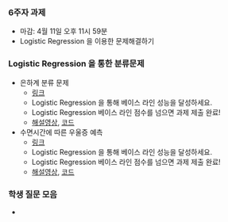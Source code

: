 
### 6주자 과제
- 마감: 4월 11일 오후 11시 59분
- Logistic Regression 을 이용한 문제해결하기

### Logistic Regression 을 통한 분류문제 
- 은하계 분류 문제 
  - [링크](https://www.kaggle.com/t/83adebbaa5554567ab3d79b3cdb54a77)
  - Logistic Regression 을 통해 베이스 라인 성능을 달성하세요.
  - Logistic Regression 베이스 라인 점수를 넘으면 과제 제출 완료!
  - [해설영상](https://youtu.be/kztIKr_cNnc), [코드](https://www.kaggle.com/c/2021-ml-p4/code)
- 수면시간에 따른 우울증 예측 
  - [링크](https://www.kaggle.com/t/cd62f4ba48b64a699a9d51a460d615a6)
  - Logistic Regression 을 통해 베이스 라인 성능을 달성하세요.
  - Logistic Regression 베이스 라인 점수를 넘으면 과제 제출 완료!
  - [해설영상](https://youtu.be/iqsCl8k6lhY), [코드](https://www.kaggle.com/c/2021-ml-p8/code)


### 학생 질문 모음
- 

